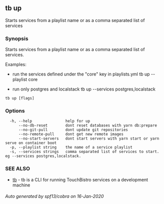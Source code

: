 ## tb up

Starts services from a playlist name or as a comma separated list of services

### Synopsis

Starts services from a playlist name or as a comma separated list of services.

Examples:
- run the services defined under the "core" key in playlists.yml
	tb up --playlist core

- run only postgres and localstack
	tb up --services postgres,localstack

```
tb up [flags]
```

### Options

```
  -h, --help               help for up
      --no-db-reset        dont reset databases with yarn db:prepare
      --no-git-pull        dont update git repositories
      --no-remote-pull     dont get new remote images
      --no-start-servers   dont start servers with yarn start or yarn serve on container boot
  -p, --playlist string    the name of a service playlist
  -s, --services strings   comma separated list of services to start. eg --services postgres,localstack.
```

### SEE ALSO

* [tb](tb.md)	 - tb is a CLI for running TouchBistro services on a development machine

###### Auto generated by spf13/cobra on 16-Jan-2020
